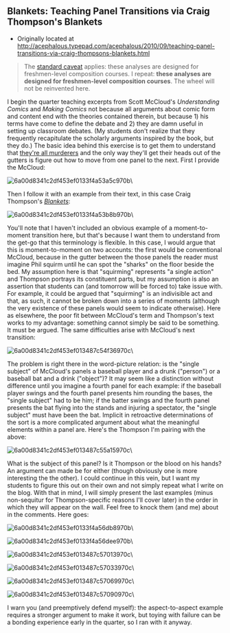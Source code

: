 ## Blankets: Teaching Panel Transitions via Craig Thompson's Blankets

 * Originally located at http://acephalous.typepad.com/acephalous/2010/09/teaching-panel-transitions-via-craig-thompsons-blankets.html

> The [standard caveat](http://acephalous.typepad.com/acephalous/2010/08/creating-critical-distance-or-on-teaching-avatar-the-last-airbender.html) applies: these analyses are designed for freshmen-level composition courses.  I repeat: **these analyses are designed for freshmen-level composition courses**.  The wheel will not be reinvented here.

I begin the quarter teaching excerpts from Scott McCloud's *Understanding Comics* and *Making Comics* not because all arguments about comic form and content end with the theories contained therein, but because 1) his terms have come to define the debate and 2) they are damn useful in setting up classroom debates.  (My students don't realize that they frequently recapitulate the scholarly arguments inspired by the book, but they do.)  The basic idea behind this exercise is to get them to understand that [they're all murderers](http://acephalous.typepad.com/acephalous/2009/10/on-informing-your-students-that-theyre-murderers.html) and the only way they'll get their heads out of the gutters is figure out how to move from one panel to the next.  First I provide the McCloud:

![6a00d8341c2df453ef0133f4a53a5c970b](images/comics/blankets/6a00d8341c2df453ef0133f4a53a5c970b.jpg)\

Then I follow it with an example from their text, in this case Craig Thompson's *[Blankets](http://www.amazon.com/exec/obidos/ASIN/1891830430/diesekoschmar-20)*:

![6a00d8341c2df453ef0133f4a53b8b970b](images/comics/blankets/6a00d8341c2df453ef0133f4a53b8b970b.jpg)\

You'll note that I haven't included an obvious example of a moment-to-moment transition here, but that's because I want them to understand from the get-go that this terminology is flexible.  In this case, I would argue that this is moment-to-moment on two accounts: the first would be conventional McCloud, because in the gutter between the those panels the reader must imagine Phil squirm until he can spot the "sharks" on the floor beside the bed.  My assumption here is that "squirming" represents "a single action" and Thompson portrays its constituent parts, but my assumption is also an assertion that students can (and tomorrow will be forced to) take issue with.
For example, it could be argued that "squirming" is an indivisible act and that, as such, it cannot be broken down into a series of moments (although the very existence of these panels would seem to indicate otherwise).  Here as elsewhere, the poor fit between McCloud's term and Thompson's text works to my advantage: something cannot simply be said to be something.  It must be argued.  The same difficulties arise with McCloud's next transition:

![6a00d8341c2df453ef013487c54f36970c](images/comics/blankets/6a00d8341c2df453ef013487c54f36970c.jpg)\

The problem is right there in the word-picture relation: is the "single subject" of McCloud's panels a baseball player and a drunk ("person") or a baseball bat and a drink ("object")?  It may seem like a distinction without difference until you imagine a fourth panel for each example: if the baseball player swings and the fourth panel presents him rounding the bases, the "single subject" had to be him; if the batter swings and the fourth panel presents the bat flying into the stands and injuring a spectator, the "single subject" must have been the bat.  Implicit in retroactive determinations of the sort is a more complicated argument about what the meaningful elements within a panel are.  Here's the Thompson I'm pairing with the above:

![6a00d8341c2df453ef013487c55a15970c](images/comics/blankets/6a00d8341c2df453ef013487c55a15970c.jpg)\

What is the subject of this panel?  Is it Thompson or the blood on his hands?  An argument can made be for either (though obviously one is more interesting the the other).  I could continue in this vein, but I want my students to figure this out on their own and not simply repeat what I write on the blog.  With that in mind, I will simply present the last examples (minus non-sequitur for Thompson-specific reasons I'll cover later) in the order in which they will appear on the wall.  Feel free to knock them (and me) about in the comments.  Here goes:

![6a00d8341c2df453ef0133f4a56db8970b](images/comics/blankets/6a00d8341c2df453ef0133f4a56db8970b.jpg)\

![6a00d8341c2df453ef0133f4a56dee970b](images/comics/blankets/6a00d8341c2df453ef0133f4a56dee970b.jpg)\ 

![6a00d8341c2df453ef013487c57013970c](images/comics/blankets/6a00d8341c2df453ef013487c57013970c.jpg)\

![6a00d8341c2df453ef013487c57033970c](images/comics/blankets/6a00d8341c2df453ef013487c57033970c.jpg)\

![6a00d8341c2df453ef013487c57069970c](images/comics/blankets/6a00d8341c2df453ef013487c57069970c.jpg)\

![6a00d8341c2df453ef013487c57090970c](images/comics/blankets/6a00d8341c2df453ef013487c57090970c.jpg)\

I warn you (and preemptively defend myself): the aspect-to-aspect example requires a stronger argument to make it work, but toying with failure can be a bonding experience early in the quarter, so I ran with it anyway.
